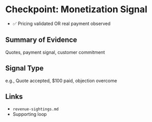 # Checkpoint: Monetization Signal

- ✅ Pricing validated OR real payment observed

## Summary of Evidence

Quotes, payment signal, customer commitment

## Signal Type

e.g., Quote accepted, $100 paid, objection overcome

## Links

- `revenue-sightings.md`
- Supporting loop
